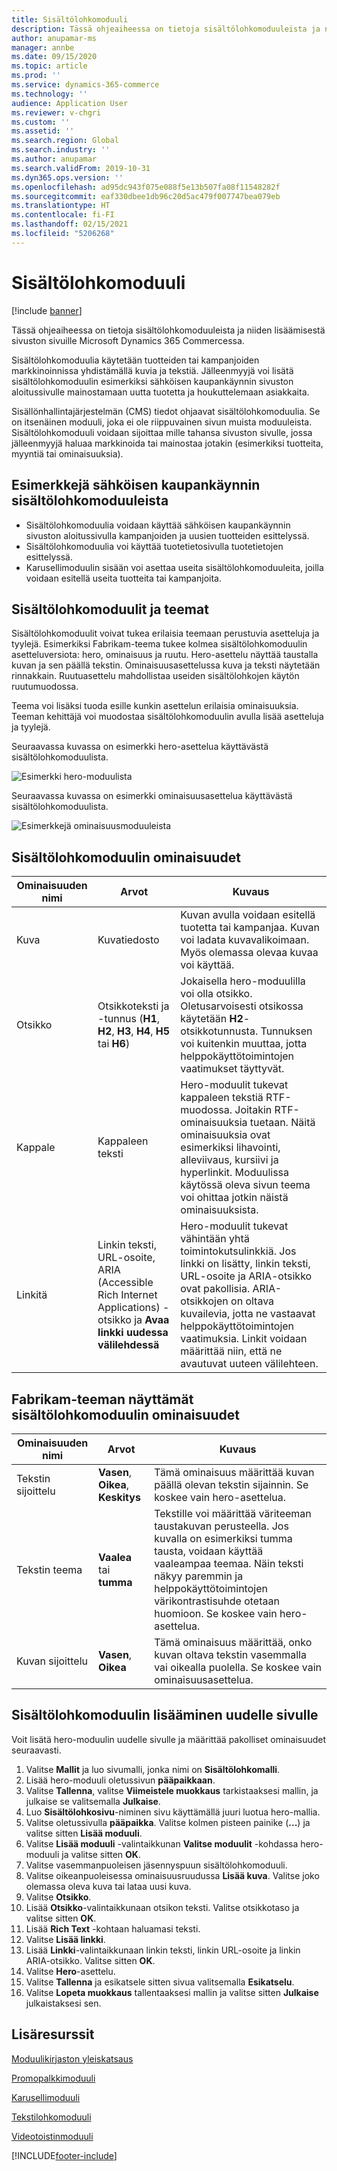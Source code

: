 ```yaml
---
title: Sisältölohkomoduuli
description: Tässä ohjeaiheessa on tietoja sisältölohkomoduuleista ja niiden lisäämisestä sivuston sivuille Microsoft Dynamics 365 Commercessa.
author: anupamar-ms
manager: annbe
ms.date: 09/15/2020
ms.topic: article
ms.prod: ''
ms.service: dynamics-365-commerce
ms.technology: ''
audience: Application User
ms.reviewer: v-chgri
ms.custom: ''
ms.assetid: ''
ms.search.region: Global
ms.search.industry: ''
ms.author: anupamar
ms.search.validFrom: 2019-10-31
ms.dyn365.ops.version: ''
ms.openlocfilehash: ad95dc943f075e088f5e13b507fa08f11548282f
ms.sourcegitcommit: eaf330dbee1db96c20d5ac479f007747bea079eb
ms.translationtype: HT
ms.contentlocale: fi-FI
ms.lasthandoff: 02/15/2021
ms.locfileid: "5206268"
---
```

# <a name="content-block-module"></a>Sisältölohkomoduuli

[!include [banner](includes/banner.md)]

Tässä ohjeaiheessa on tietoja sisältölohkomoduuleista ja niiden lisäämisestä sivuston sivuille Microsoft Dynamics 365 Commercessa.

Sisältölohkomoduulia käytetään tuotteiden tai kampanjoiden markkinoinnissa yhdistämällä kuvia ja tekstiä. Jälleenmyyjä voi lisätä sisältölohkomoduulin esimerkiksi sähköisen kaupankäynnin sivuston aloitussivulle mainostamaan uutta tuotetta ja houkuttelemaan asiakkaita.

Sisällönhallintajärjestelmän (CMS) tiedot ohjaavat sisältölohkomoduulia. Se on itsenäinen moduuli, joka ei ole riippuvainen sivun muista moduuleista. Sisältölohkomoduuli voidaan sijoittaa mille tahansa sivuston sivulle, jossa jälleenmyyjä haluaa markkinoida tai mainostaa jotakin (esimerkiksi tuotteita, myyntiä tai ominaisuuksia).

## <a name="examples-of-content-block-module-in-e-commerce"></a>Esimerkkejä sähköisen kaupankäynnin sisältölohkomoduuleista

- Sisältölohkomoduulia voidaan käyttää sähköisen kaupankäynnin sivuston aloitussivulla kampanjoiden ja uusien tuotteiden esittelyssä.
- Sisältölohkomoduulia voi käyttää tuotetietosivulla tuotetietojen esittelyssä.
- Karusellimoduulin sisään voi asettaa useita sisältölohkomoduuleita, joilla voidaan esitellä useita tuotteita tai kampanjoita.

## <a name="content-block-modules-and-themes"></a>Sisältölohkomoduulit ja teemat

Sisältölohkomoduulit voivat tukea erilaisia teemaan perustuvia asetteluja ja tyylejä. Esimerkiksi Fabrikam-teema tukee kolmea sisältölohkomoduulin asetteluversiota: hero, ominaisuus ja ruutu. Hero-asettelu näyttää taustalla kuvan ja sen päällä tekstin. Ominaisuusasettelussa kuva ja teksti näytetään rinnakkain. Ruutuasettelu mahdollistaa useiden sisältölohkojen käytön ruutumuodossa.

Teema voi lisäksi tuoda esille kunkin asettelun erilaisia ominaisuuksia. Teeman kehittäjä voi muodostaa sisältölohkomoduulin avulla lisää asetteluja ja tyylejä.

Seuraavassa kuvassa on esimerkki hero-asettelua käyttävästä sisältölohkomoduulista.

![Esimerkki hero-moduulista](./media/Hero.PNG)

Seuraavassa kuvassa on esimerkki ominaisuusasettelua käyttävästä sisältölohkomoduulista.

![Esimerkkejä ominaisuusmoduuleista](./media/Feature.PNG)

## <a name="content-block-module-properties"></a>Sisältölohkomoduulin ominaisuudet

| Ominaisuuden nimi  | Arvot | Kuvaus |
|----------------|--------|-------------|
| Kuva          | Kuvatiedosto | Kuvan avulla voidaan esitellä tuotetta tai kampanjaa. Kuvan voi ladata kuvavalikoimaan. Myös olemassa olevaa kuvaa voi käyttää. |
| Otsikko        | Otsikkoteksti ja -tunnus (**H1**, **H2**, **H3**, **H4**, **H5** tai **H6**) | Jokaisella hero-moduulilla voi olla otsikko. Oletusarvoisesti otsikossa käytetään **H2**-otsikkotunnusta. Tunnuksen voi kuitenkin muuttaa, jotta helppokäyttötoimintojen vaatimukset täyttyvät. |
| Kappale      | Kappaleen teksti | Hero-moduulit tukevat kappaleen tekstiä RTF-muodossa. Joitakin RTF-ominaisuuksia tuetaan. Näitä ominaisuuksia ovat esimerkiksi lihavointi, alleviivaus, kursiivi ja hyperlinkit. Moduulissa käytössä oleva sivun teema voi ohittaa jotkin näistä ominaisuuksista. |
| Linkitä           | Linkin teksti, URL-osoite, ARIA (Accessible Rich Internet Applications) -otsikko ja **Avaa linkki uudessa välilehdessä** | Hero-moduulit tukevat vähintään yhtä toimintokutsulinkkiä. Jos linkki on lisätty, linkin teksti, URL-osoite ja ARIA-otsikko ovat pakollisia. ARIA-otsikkojen on oltava kuvailevia, jotta ne vastaavat helppokäyttötoimintojen vaatimuksia. Linkit voidaan määrittää niin, että ne avautuvat uuteen välilehteen. |

## <a name="content-block-module-properties-exposed-by-the-fabrikam-theme"></a>Fabrikam-teeman näyttämät sisältölohkomoduulin ominaisuudet 

| Ominaisuuden nimi  | Arvot | Kuvaus |
|----------------|--------|-------------|
| Tekstin sijoittelu | **Vasen**, **Oikea**, **Keskitys** | Tämä ominaisuus määrittää kuvan päällä olevan tekstin sijainnin. Se koskee vain hero-asettelua. |
| Tekstin teema     | **Vaalea** tai **tumma** | Tekstille voi määrittää väriteeman taustakuvan perusteella. Jos kuvalla on esimerkiksi tumma tausta, voidaan käyttää vaaleampaa teemaa. Näin teksti näkyy paremmin ja helppokäyttötoimintojen värikontrastisuhde otetaan huomioon. Se koskee vain hero-asettelua.|
| Kuvan sijoittelu       | **Vasen**, **Oikea** | Tämä ominaisuus määrittää, onko kuvan oltava tekstin vasemmalla vai oikealla puolella. Se koskee vain ominaisuusasettelua.  |

## <a name="add-a-content-block-module-to-a-new-page"></a>Sisältölohkomoduulin lisääminen uudelle sivulle

Voit lisätä hero-moduulin uudelle sivulle ja määrittää pakolliset ominaisuudet seuraavasti.

1. Valitse **Mallit** ja luo sivumalli, jonka nimi on **Sisältölohkomalli**.
1. Lisää hero-moduuli oletussivun **pääpaikkaan**.
1. Valitse **Tallenna**, valitse **Viimeistele muokkaus** tarkistaaksesi mallin, ja julkaise se valitsemalla **Julkaise**.
1. Luo **Sisältölohkosivu**-niminen sivu käyttämällä juuri luotua hero-mallia.
1. Valitse oletussivulla **pääpaikka**. Valitse kolmen pisteen painike (**...**) ja valitse sitten **Lisää moduuli**.
1. Valitse **Lisää moduuli** -valintaikkunan **Valitse moduulit** -kohdassa hero-moduuli ja valitse sitten **OK**.
1. Valitse vasemmanpuoleisen jäsennyspuun sisältölohkomoduuli.
1. Valitse oikeanpuoleisessa ominaisuusruudussa **Lisää kuva**. Valitse joko olemassa oleva kuva tai lataa uusi kuva.
1. Valitse **Otsikko**.
1. Lisää **Otsikko**-valintaikkunaan otsikon teksti. Valitse otsikkotaso ja valitse sitten **OK**.
1. Lisää **Rich Text** -kohtaan haluamasi teksti.
1. Valitse **Lisää linkki**.
1. Lisää **Linkki**-valintaikkunaan linkin teksti, linkin URL-osoite ja linkin ARIA-otsikko. Valitse sitten **OK**.
1. Valitse **Hero**-asettelu.
1. Valitse **Tallenna** ja esikatsele sitten sivua valitsemalla **Esikatselu**.
1. Valitse **Lopeta muokkaus** tallentaaksesi mallin ja valitse sitten **Julkaise** julkaistaksesi sen. 

## <a name="additional-resources"></a>Lisäresurssit

[Moduulikirjaston yleiskatsaus](starter-kit-overview.md)

[Promopalkkimoduuli](add-alert.md)

[Karusellimoduuli](add-carousel.md)

[Tekstilohkomoduuli](add-content-rich-block.md)

[Videotoistinmoduuli](add-video-player.md)


[!INCLUDE[footer-include](../includes/footer-banner.md)]